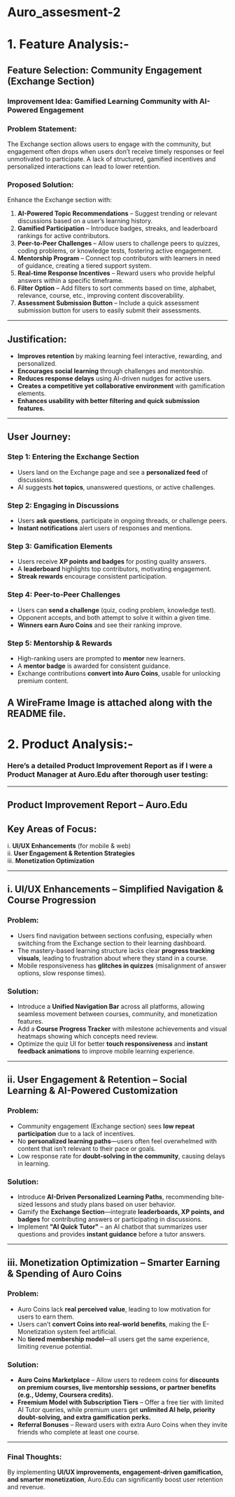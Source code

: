 # Auro_assesment-2



# 1. Feature Analysis:-


## **Feature Selection: Community Engagement (Exchange Section)**  
### **Improvement Idea: Gamified Learning Community with AI-Powered Engagement**  

### **Problem Statement:**  
The Exchange section allows users to engage with the community, but engagement often drops when users don’t receive timely responses or feel unmotivated to participate. A lack of structured, gamified incentives and personalized interactions can lead to lower retention.  

### **Proposed Solution:**  
Enhance the Exchange section with:  
1. **AI-Powered Topic Recommendations** – Suggest trending or relevant discussions based on a user’s learning history.  
2. **Gamified Participation** – Introduce badges, streaks, and leaderboard rankings for active contributors.  
3. **Peer-to-Peer Challenges** – Allow users to challenge peers to quizzes, coding problems, or knowledge tests, fostering active engagement.  
4. **Mentorship Program** – Connect top contributors with learners in need of guidance, creating a tiered support system.  
5. **Real-time Response Incentives** – Reward users who provide helpful answers within a specific timeframe.  
6. **Filter Option** – Add filters to sort comments based on time, alphabet, relevance, course, etc., improving content discoverability.
7. **Assessment Submission Button** – Include a quick assessment submission button for users to easily submit their assessments. 
---

## **Justification:**  
- **Improves retention** by making learning feel interactive, rewarding, and personalized.  
- **Encourages social learning** through challenges and mentorship.  
- **Reduces response delays** using AI-driven nudges for active users.  
- **Creates a competitive yet collaborative environment** with gamification elements.  
- **Enhances usability with better filtering and quick submission features.**
---

## **User Journey:**  

### **Step 1: Entering the Exchange Section**  
- Users land on the Exchange page and see a **personalized feed** of discussions.  
- AI suggests **hot topics**, unanswered questions, or active challenges.  

### **Step 2: Engaging in Discussions**  
- Users **ask questions**, participate in ongoing threads, or challenge peers.  
- **Instant notifications** alert users of responses and mentions.  

### **Step 3: Gamification Elements**  
- Users receive **XP points and badges** for posting quality answers.  
- A **leaderboard** highlights top contributors, motivating engagement.  
- **Streak rewards** encourage consistent participation.  

### **Step 4: Peer-to-Peer Challenges**  
- Users can **send a challenge** (quiz, coding problem, knowledge test).  
- Opponent accepts, and both attempt to solve it within a given time.  
- **Winners earn Auro Coins** and see their ranking improve.  

### **Step 5: Mentorship & Rewards**  
- High-ranking users are prompted to **mentor** new learners.  
- A **mentor badge** is awarded for consistent guidance.  
- Exchange contributions **convert into Auro Coins**, usable for unlocking premium content.  

A WireFrame Image is attached along with the README file.
---

# 2. Product Analysis:-


### Here’s a detailed **Product Improvement Report** as if I were a **Product Manager at Auro.Edu** after thorough user testing:

---

## **Product Improvement Report – Auro.Edu**  

## **Key Areas of Focus:**  
i. **UI/UX Enhancements** (for mobile & web)  
ii. **User Engagement & Retention Strategies**  
iii. **Monetization Optimization**  

---

## **i. UI/UX Enhancements – Simplified Navigation & Course Progression**  
### **Problem:**  
- Users find navigation between sections confusing, especially when switching from the Exchange section to their learning dashboard.  
- The mastery-based learning structure lacks clear **progress tracking visuals**, leading to frustration about where they stand in a course.  
- Mobile responsiveness has **glitches in quizzes** (misalignment of answer options, slow response times).  

### **Solution:**  
- Introduce a **Unified Navigation Bar** across all platforms, allowing seamless movement between courses, community, and monetization features.  
- Add a **Course Progress Tracker** with milestone achievements and visual heatmaps showing which concepts need review.  
- Optimize the quiz UI for better **touch responsiveness** and **instant feedback animations** to improve mobile learning experience.  

---

## **ii. User Engagement & Retention – Social Learning & AI-Powered Customization**  
### **Problem:**  
- Community engagement (Exchange section) sees **low repeat participation** due to a lack of incentives.  
- No **personalized learning paths**—users often feel overwhelmed with content that isn’t relevant to their pace or goals.  
- Low response rate for **doubt-solving in the community**, causing delays in learning.  

### **Solution:**  
- Introduce **AI-Driven Personalized Learning Paths**, recommending bite-sized lessons and study plans based on user behavior.  
- Gamify the **Exchange Section**—integrate **leaderboards, XP points, and badges** for contributing answers or participating in discussions.  
- Implement **"AI Quick Tutor"** – an AI chatbot that summarizes user questions and provides **instant guidance** before a tutor answers.  

---

## **iii. Monetization Optimization – Smarter Earning & Spending of Auro Coins**  
### **Problem:**  
- Auro Coins lack **real perceived value**, leading to low motivation for users to earn them.  
- Users can’t **convert Coins into real-world benefits**, making the E-Monetization system feel artificial.  
- No **tiered membership model**—all users get the same experience, limiting revenue potential.  

### **Solution:**  
- **Auro Coins Marketplace** – Allow users to redeem coins for **discounts on premium courses, live mentorship sessions, or partner benefits (e.g., Udemy, Coursera credits).**  
- **Freemium Model with Subscription Tiers** – Offer a free tier with limited AI Tutor queries, while premium users get **unlimited AI help, priority doubt-solving, and extra gamification perks.**  
- **Referral Bonuses** – Reward users with extra Auro Coins when they invite friends who complete at least one course.  

---

### **Final Thoughts:**  
By implementing **UI/UX improvements, engagement-driven gamification, and smarter monetization**, Auro.Edu can significantly boost user retention and revenue.  
